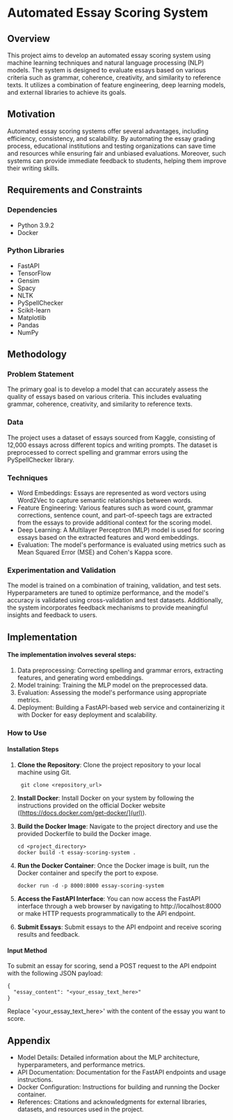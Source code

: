 # Automated Essay Scoring System

## Overview
This project aims to develop an automated essay scoring system using machine learning techniques and natural language processing (NLP) models. The system is designed to evaluate essays based on various criteria such as grammar, coherence, creativity, and similarity to reference texts. It utilizes a combination of feature engineering, deep learning models, and external libraries to achieve its goals.

## Motivation
Automated essay scoring systems offer several advantages, including efficiency, consistency, and scalability. By automating the essay grading process, educational institutions and testing organizations can save time and resources while ensuring fair and unbiased evaluations. Moreover, such systems can provide immediate feedback to students, helping them improve their writing skills.

## Requirements and Constraints
### Dependencies
- Python 3.9.2
- Docker
### Python Libraries
- FastAPI
- TensorFlow
- Gensim
- Spacy
- NLTK
- PySpellChecker
- Scikit-learn
- Matplotlib
- Pandas
- NumPy

## Methodology

### Problem Statement
The primary goal is to develop a model that can accurately assess the quality of essays based on various criteria. This includes evaluating grammar, coherence, creativity, and similarity to reference texts.
### Data
The project uses a dataset of essays sourced from Kaggle, consisting of 12,000 essays across different topics and writing prompts. The dataset is preprocessed to correct spelling and grammar errors using the PySpellChecker library.
### Techniques
+ Word Embeddings: Essays are represented as word vectors using Word2Vec to capture semantic relationships between words.
+ Feature Engineering: Various features such as word count, grammar corrections, sentence count, and part-of-speech tags are extracted from the essays to provide additional context for the scoring model.
+ Deep Learning: A Multilayer Perceptron (MLP) model is used for scoring essays based on the extracted features and word embeddings.
+ Evaluation: The model's performance is evaluated using metrics such as Mean Squared Error (MSE) and Cohen's Kappa score.
### Experimentation and Validation
The model is trained on a combination of training, validation, and test sets. Hyperparameters are tuned to optimize performance, and the model's accuracy is validated using cross-validation and test datasets. Additionally, the system incorporates feedback mechanisms to provide meaningful insights and feedback to users.

## Implementation
#### The implementation involves several steps:
1. Data preprocessing: Correcting spelling and grammar errors, extracting features, and generating word embeddings.
2. Model training: Training the MLP model on the preprocessed data.
3. Evaluation: Assessing the model's performance using appropriate metrics.
4. Deployment: Building a FastAPI-based web service and containerizing it with Docker for easy deployment and scalability.

### How to Use
#### Installation Steps
1. **Clone the Repository**: Clone the project repository to your local machine using Git.

   ```
    git clone <repository_url>
    ```
2. **Install Docker**: Install Docker on your system by following the instructions provided on the official Docker website ([https://docs.docker.com/get-docker/](url)).
3. **Build the Docker Image**: Navigate to the project directory and use the provided Dockerfile to build the Docker image.
   
   ```
   cd <project_directory>
   docker build -t essay-scoring-system .
   ```
4. **Run the Docker Container**: Once the Docker image is built, run the Docker container and specify the port to expose.

   ```
   docker run -d -p 8000:8000 essay-scoring-system
   ```
5. **Access the FastAPI Interface**: You can now access the FastAPI interface through a web browser by navigating to http://localhost:8000 or make HTTP requests programmatically to the API endpoint.
6. **Submit Essays**: Submit essays to the API endpoint and receive scoring results and feedback.

#### Input Method
To submit an essay for scoring, send a POST request to the API endpoint with the following JSON payload:

```
{
  "essay_content": "<your_essay_text_here>"
}
```
Replace '<your_essay_text_here>' with the content of the essay you want to score.

## Appendix
- Model Details: Detailed information about the MLP architecture, hyperparameters, and performance metrics.
- API Documentation: Documentation for the FastAPI endpoints and usage instructions.
- Docker Configuration: Instructions for building and running the Docker container.
- References: Citations and acknowledgments for external libraries, datasets, and resources used in the project.


















